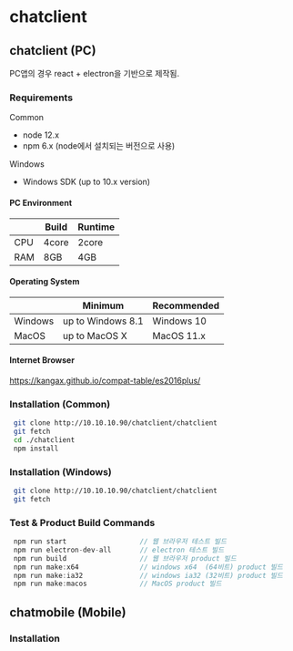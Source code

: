 # chatclient
## chatclient (PC)
PC앱의 경우 react + electron을 기반으로 제작됨.
### Requirements
Common
+ node 12.x
+ npm 6.x (node에서 설치되는 버전으로 사용)

Windows
+ Windows SDK (up to 10.x version)

#### PC Environment
||Build|Runtime|
|--|--|--|
|CPU | 4core  | 2core |
|RAM | 8GB  | 4GB |
#### Operating System
||Minimum|Recommended|
|--|--|--|
|Windows | up to Windows 8.1 | Windows 10 |
|MacOS | up to MacOS X | MacOS 11.x |
#### Internet Browser
https://kangax.github.io/compat-table/es2016plus/

### Installation (Common)
```bash
 git clone http://10.10.10.90/chatclient/chatclient
 git fetch
 cd ./chatclient
 npm install
```

### Installation (Windows)
```bash
 git clone http://10.10.10.90/chatclient/chatclient
 git fetch
```

### Test & Product Build Commands
```javascript
 npm run start                  // 웹 브라우저 테스트 빌드
 npm run electron-dev-all       // electron 테스트 빌드
 npm run build                  // 웹 브라우저 product 빌드
 npm run make:x64               // windows x64  (64비트) product 빌드 
 npm run make:ia32              // windows ia32 (32비트) product 빌드
 npm run make:macos             // MacOS product 빌드
```



## chatmobile (Mobile)
### Installation
